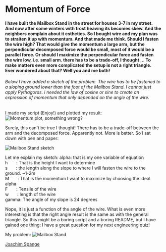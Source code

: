 # Momentum of Force #
#### I have built the Mailbox Stand in the street for houses 3-7 in my street. And now after some winters with frost heaving its becomes skew. And the neighbors complain about it esthetics. So I bought wire and my plan was to straiten it up with momentum. And that made me think. Should I fasten the wire high? That would give the momentum a large arm, but the perpendicular decomposed force would be small, most of it would be a parallel force. Or should I maximize the perpendicular force and fasten the wire low, i.e. small arm. there has to be a trade-off, I thought ... To make matters even more complicated the setup is not a right triangle. Ever wondered about that? Well you and me both! ####
###### Below I have added a sketch of the problem. The wire has to be fastened to a sloping ground lower than the foot of the Mailbox Stand. I cannot just apply Pythagoras. I needed the law of cosine or sine to create an expression of momentum that only depended on the angle of the wire. ######

I made my script (Enjoy!) and plotted my result:
![](Images/plot.png "Momentum plot, something wrong?")

Surely, this can't be true I thought! There has to be a trade-off between the arm and the decomposed force. Apparently not. More is better. So I sat down with pen and paper:

![](Images/sketch.JPG "Mailbox Stand sketch")

Let me explain my sketch:
alpha: that is my one variable of equation<br />
h &nbsp; &nbsp; &nbsp; : That is the height I want to determine<br />
s &nbsp; &nbsp; &nbsp; : the length along the slope to where I will fasten the wire to the ground. ~1-2m<br />
M &nbsp; &nbsp; &nbsp; : That is the momentum I want to maximize by choosing the ideal alpha<br />
F &nbsp; &nbsp; &nbsp; : Tensile of the wire<br />
w &nbsp; &nbsp; &nbsp; : length of the wire<br />
gamma: The angle of my slope is 24 degrees<br />

Nope, it is just a function of the angle of the wire.
What is even more interesting is that the right angle result is the same as with the general triangle.
So this might be a boring script and a boring README, but I have gained one thing:
I have a great question for my next engineering quiz!

My problem:
![](Images/postkassestativ.JPG "Mailbox Stand")

[Joachim Spange](https://www.linkedin.com/in/joachimspange/)